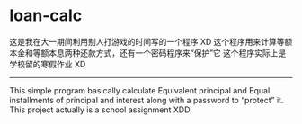 # loan-calc

这是我在大一期间利用别人打游戏的时间写的一个程序 XD
这个程序用来计算等额本金和等额本息两种还款方式，还有一个密码程序来“保护”它
这个程序实际上是学校留的寒假作业 XD

---------------------------------------------------------------------------------------------------------------------

This simple program basically calculate Equivalent principal and Equal installments of principal and interest along with a password to “protect” it.
This project actually is a school assignment XDD
 
